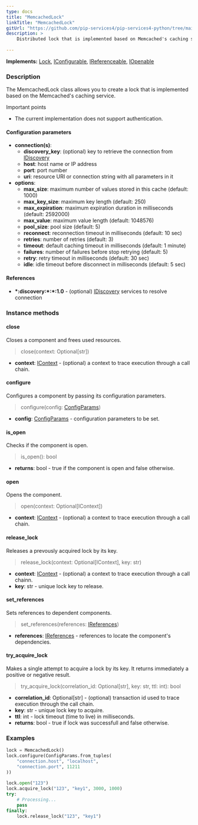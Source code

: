 ```yaml
---
type: docs
title: "MemcachedLock"
linkTitle: "MemcachedLock"
gitUrl: "https://github.com/pip-services4/pip-services4-python/tree/main/pip-services4-memcached-python"
description: >
    Distributed lock that is implemented based on Memcached's caching service.
 
---
```


**Implements:** [Lock](../../../logic/lock/lock), [IConfigurable](../../../components/config/iconfigurable), [IReferenceable](../../../components/refer/ireferenceable), [IOpenable](../../../components/run/iopenable)

### Description
The MemcachedLock class allows you to create a lock that is implemented based on the Memcached's caching service.

Important points
- The current implementation does not support authentication.

#### Configuration parameters

- **connection(s)**:           
    - **discovery_key**: (optional) key to retrieve the connection from [IDiscovery](../../../config/connect/idiscovery)
    - **host**: host name or IP address
    - **port**: port number
    - **uri**: resource URI or connection string with all parameters in it
- **options**:
    - **max_size**: maximum number of values stored in this cache (default: 1000)        
    - **max_key_size**: maximum key length (default: 250)
    - **max_expiration**: maximum expiration duration in milliseconds (default: 2592000)
    - **max_value**: maximum value length (default: 1048576)
    - **pool_size**: pool size (default: 5)
    - **reconnect**: reconnection timeout in milliseconds (default: 10 sec)
    - **retries**: number of retries (default: 3)
    - **timeout**: default caching timeout in milliseconds (default: 1 minute)
    - **failures**: number of failures before stop retrying (default: 5)
    - **retry**: retry timeout in milliseconds (default: 30 sec)
    - **idle**: idle timeout before disconnect in milliseconds (default: 5 sec)

#### References

- **\*:discovery:\*:\*:1.0** - (optional) [IDiscovery](../../../config/connect/idiscovery) services to resolve connection



### Instance methods

#### close
Closes a component and frees used resources.

> close(context: Optional[str])

- **context**: [IContext](../../../components/context/icontext) - (optional) a context to trace execution through a call chain.

#### configure
Configures a component by passing its configuration parameters.

> configure(config: [ConfigParams](../../../components/config/config_params))

- **config**: [ConfigParams](../../../components/config/config_params) - configuration parameters to be set.

#### is_open
Checks if the component is open.

> is_open(): bool

- **returns**: bool - true if the component is open and false otherwise.


#### open
Opens the component.

> open(context: Optional[IContext])

- **context**: [IContext](../../../components/context/icontext) - (optional) a context to trace execution through a call chain.

#### release_lock
Releases a prevously acquired lock by its key.

> release_lock(context: Optional[IContext], key: str) 

- **context**: [IContext](../../../components/context/icontext) - (optional) a context to trace execution through a call chainn.
- **key**: str - unique lock key to release.


#### set_references
Sets references to dependent components.

> set_references(references: [IReferences](../../../components/refer/ireferences))

- **references**: [IReferences](../../../components/refer/ireferences) - references to locate the component's dependencies.


#### try_acquire_lock
Makes a single attempt to acquire a lock by its key.
It returns immediately a positive or negative result.

> try_acquire_lock(correlation_id: Optional[str], key: str, ttl: int): bool

- **correlation_id**: Optional[str] - (optional) transaction id used to trace execution through the call chain.
- **key**: str - unique lock key to acquire.
- **ttl**: int - lock timeout (time to live) in milliseconds.
- **returns**: bool - true if lock was successfull and false otherwise.


### Examples
```python
lock = MemcachedLock()
lock.configure(ConfigParams.from_tuples(
    "connection.host", "localhost",
    "connection.port", 11211
))
        
lock.open("123")
lock.acquire_lock("123", "key1", 3000, 1000)
try:
    # Processing...
    pass
finally:
    lock.release_lock("123", "key1")
```
